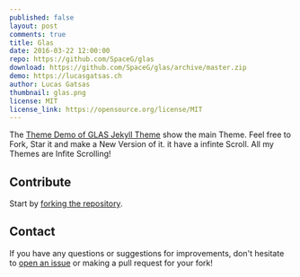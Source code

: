 ```yaml
---
published: false
layout: post
comments: true
title: Glas
date: 2016-03-22 12:00:00
repo: https://github.com/SpaceG/glas
download: https://github.com/SpaceG/glas/archive/master.zip
demo: https://lucasgatsas.ch
author: Lucas Gatsas
thumbnail: glas.png
license: MIT
license_link: https://opensource.org/license/MIT
---
```


The [Theme Demo of GLAS Jekyll Theme](https://github.com/SpaceG/glas) show the main Theme. Feel free to Fork, Star it and make a New Version of it. it have a infinte Scroll. All my Themes are Infite Scrolling!

## Contribute

Start by [forking the repository](https://github.com/spaceg/glas/fork).

## Contact

If you have any questions or suggestions for improvements, don't hesitate to [open an issue](https://github.com/SpaceG/glas/issues) or making a pull request for your fork!
